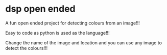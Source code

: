 # dsp open ended
  A fun open ended project for detecting colours from an image!!!

  Easy to code as python is used as the language!!!

  Change the name of the image and location and you can use any image to detect the colours!!!